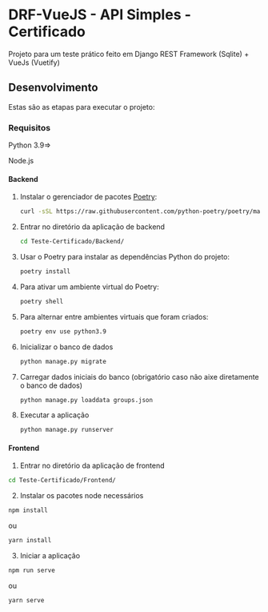 # DRF-VueJS - API Simples - Certificado

Projeto para um teste prático feito em Django REST Framework (Sqlite) + VueJs (Vuetify)

## Desenvolvimento

Estas são as etapas para executar o projeto:

### Requisitos

Python 3.9=>

Node.js

#### Backend

1. Instalar o gerenciador de pacotes [Poetry](https://python-poetry.org/docs/):
   ```sh
   curl -sSL https://raw.githubusercontent.com/python-poetry/poetry/master/get-poetry.py | python -
   ```
2. Entrar no diretório da aplicação de backend
   ```sh
   cd Teste-Certificado/Backend/
   ```
3. Usar o Poetry para instalar as dependências Python do projeto:
   ```sh
   poetry install
   ```
4. Para ativar um ambiente virtual do Poetry:
   ```sh
   poetry shell
   ```
5. Para alternar entre ambientes virtuais que foram criados:
   ```sh
   poetry env use python3.9
   ```
6. Inicializar o banco de dados
   ```sh
   python manage.py migrate
   ```
7. Carregar dados iniciais do banco (obrigatório caso não aixe diretamente o banco de dados)
   ```sh
   python manage.py loaddata groups.json
   ```
8. Executar a aplicação
   ```sh
   python manage.py runserver
   ```

#### Frontend

1. Entrar no diretório da aplicação de frontend
```sh
cd Teste-Certificado/Frontend/
```
2. Instalar os pacotes node necessários
```sh
npm install
```
ou
```sh
yarn install
```
3. Iniciar a aplicação
```sh
npm run serve
```
ou
```sh
yarn serve
```

